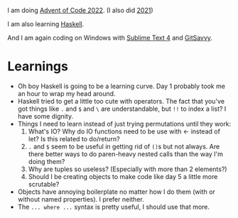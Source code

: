 I am doing [Advent of Code 2022](http://adventofcode.com/2022).
(I also did [2021](https://github.com/Plutor/advent-of-code-2021))

I am also learning [Haskell](https://www.haskell.org/).

And I am again coding on Windows with [Sublime Text 4](https://www.sublimetext.com/) and [GitSavvy](https://github.com/timbrel/GitSavvy).

# Learnings

* Oh boy Haskell is going to be a learning curve. Day 1 probably took me an hour to wrap my head around.
* Haskell tried to get a little too cute with operators. The fact that you've got things like `.` and `$` and `\` are understandable, but `!!` to index a list? I have some dignity.
* Things I need to learn instead of just trying permutations until they work:
  1. What's IO? Why do IO functions need to be use with <- instead of let? Is this related to do/return?
  1. `.` and `$` seem to be useful in getting rid of `()`s but not always. Are there better ways to do paren-heavy nested calls than the way I'm doing them?
  1. Why are tuples so useless? (Especially with more than 2 elements?)
  1. Should I be creating objects to make code like day 5 a little more scrutable?
* Objects have annoying boilerplate no matter how I do them (with or without named properties). I prefer neither.
* The `... where ...` syntax is pretty useful, I should use that more.
